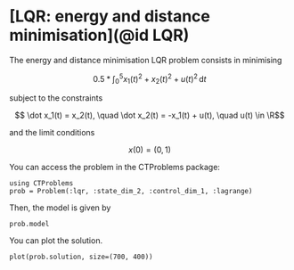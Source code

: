 # [LQR: energy and distance minimisation](@id LQR)

The energy and distance minimisation LQR problem consists in minimising

```math
    0.5*\int_{0}^{5} x_1(t)^2 + x_2(t)^2 + u(t)^2 \, \mathrm{d}t 
```

subject to the constraints

```math
    \dot x_1(t) = x_2(t), \quad \dot x_2(t) = -x_1(t) + u(t), \quad u(t) \in \R
```

and the limit conditions

```math
    x(0) = (0,1)
```

You can access the problem in the CTProblems package:

```@example main
using CTProblems
prob = Problem(:lqr, :state_dim_2, :control_dim_1, :lagrange)
```

Then, the model is given by

```@example main
prob.model
```

You can plot the solution.

```@example main
plot(prob.solution, size=(700, 400))
```
